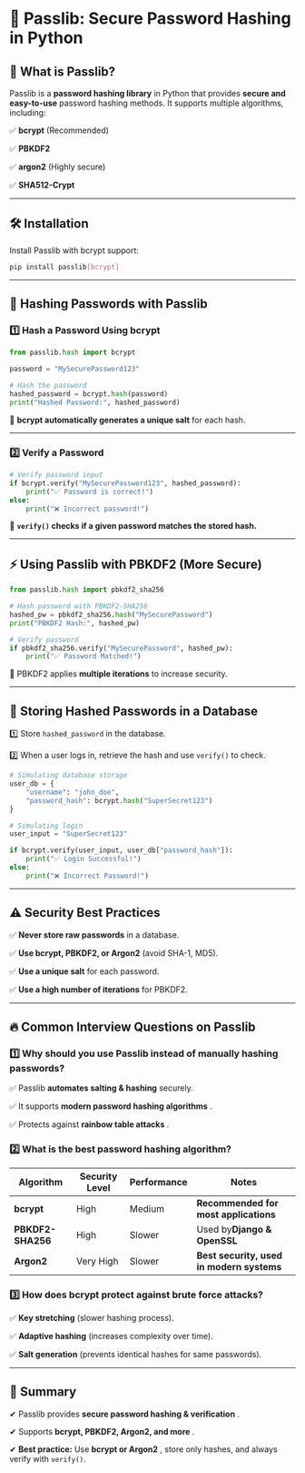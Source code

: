 # 🔐 **Passlib: Secure Password Hashing in Python**

## **📌 What is Passlib?**

Passlib is a **password hashing library** in Python that provides **secure and easy-to-use** password hashing methods. It supports multiple algorithms, including:

✅ **bcrypt** (Recommended)

✅ **PBKDF2**

✅ **argon2** (Highly secure)

✅ **SHA512-Crypt**

---

## **🛠️ Installation**

Install Passlib with bcrypt support:

```bash
pip install passlib[bcrypt]
```

---

## **🔑 Hashing Passwords with Passlib**

### **1️⃣ Hash a Password Using bcrypt**

```python
from passlib.hash import bcrypt

password = "MySecurePassword123"

# Hash the password
hashed_password = bcrypt.hash(password)
print("Hashed Password:", hashed_password)
```

📌 **bcrypt automatically generates a unique salt** for each hash.

---

### **2️⃣ Verify a Password**

```python
# Verify password input
if bcrypt.verify("MySecurePassword123", hashed_password):
    print("✅ Password is correct!")
else:
    print("❌ Incorrect password!")
```

📌 **`verify()` checks if a given password matches the stored hash.**

---

## **⚡ Using Passlib with PBKDF2 (More Secure)**

```python
from passlib.hash import pbkdf2_sha256

# Hash password with PBKDF2-SHA256
hashed_pw = pbkdf2_sha256.hash("MySecurePassword")
print("PBKDF2 Hash:", hashed_pw)

# Verify password
if pbkdf2_sha256.verify("MySecurePassword", hashed_pw):
    print("✅ Password Matched!")
```

📌 PBKDF2 applies **multiple iterations** to increase security.

---

## **🔹 Storing Hashed Passwords in a Database**

1️⃣ Store `hashed_password` in the database.

2️⃣ When a user logs in, retrieve the hash and use `verify()` to check.

```python
# Simulating database storage
user_db = {
    "username": "john_doe",
    "password_hash": bcrypt.hash("SuperSecret123")
}

# Simulating login
user_input = "SuperSecret123"

if bcrypt.verify(user_input, user_db["password_hash"]):
    print("✅ Login Successful!")
else:
    print("❌ Incorrect Password!")
```

---

## **⚠️ Security Best Practices**

✅ **Never store raw passwords** in a database.

✅ **Use bcrypt, PBKDF2, or Argon2** (avoid SHA-1, MD5).

✅ **Use a unique salt** for each password.

✅ **Use a high number of iterations** for PBKDF2.

---

## **🔥 Common Interview Questions on Passlib**

### **1️⃣ Why should you use Passlib instead of manually hashing passwords?**

✅ Passlib **automates salting & hashing** securely.

✅ It supports  **modern password hashing algorithms** .

✅ Protects against  **rainbow table attacks** .

### **2️⃣ What is the best password hashing algorithm?**

| Algorithm               | Security Level | Performance | Notes                                           |
| ----------------------- | -------------- | ----------- | ----------------------------------------------- |
| **bcrypt**        | High           | Medium      | **Recommended for most applications**     |
| **PBKDF2-SHA256** | High           | Slower      | Used by**Django & OpenSSL**               |
| **Argon2**        | Very High      | Slower      | **Best security, used in modern systems** |

### **3️⃣ How does bcrypt protect against brute force attacks?**

✅ **Key stretching** (slower hashing process).

✅ **Adaptive hashing** (increases complexity over time).

✅ **Salt generation** (prevents identical hashes for same passwords).

---

## **🚀 Summary**

✔ Passlib provides  **secure password hashing & verification** .

✔ Supports  **bcrypt, PBKDF2, Argon2, and more** .

✔ **Best practice:** Use  **bcrypt or Argon2** , store only hashes, and always verify with `verify()`.
